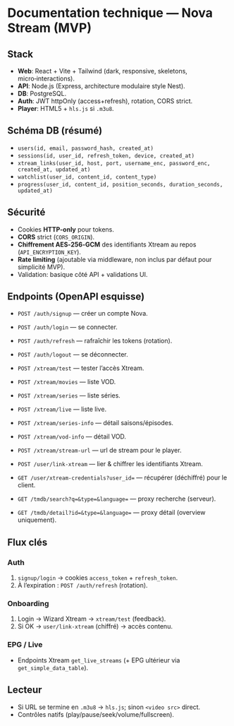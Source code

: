 # Documentation technique — Nova Stream (MVP)

## Stack
- **Web**: React + Vite + Tailwind (dark, responsive, skeletons, micro‑interactions).
- **API**: Node.js (Express, architecture modulaire style Nest).  
- **DB**: PostgreSQL.  
- **Auth**: JWT httpOnly (access+refresh), rotation, CORS strict.  
- **Player**: HTML5 + `hls.js` si `.m3u8`.

## Schéma DB (résumé)
- `users(id, email, password_hash, created_at)`  
- `sessions(id, user_id, refresh_token, device, created_at)`  
- `xtream_links(user_id, host, port, username_enc, password_enc, created_at, updated_at)`  
- `watchlist(user_id, content_id, content_type)`  
- `progress(user_id, content_id, position_seconds, duration_seconds, updated_at)`

## Sécurité
- Cookies **HTTP-only** pour tokens.  
- **CORS** strict (`CORS_ORIGIN`).  
- **Chiffrement AES‑256‑GCM** des identifiants Xtream au repos (`API_ENCRYPTION_KEY`).  
- **Rate limiting** (ajoutable via middleware, non inclus par défaut pour simplicité MVP).  
- Validation: basique côté API + validations UI.

## Endpoints (OpenAPI esquisse)
- `POST /auth/signup` — créer un compte Nova.  
- `POST /auth/login` — se connecter.  
- `POST /auth/refresh` — rafraîchir les tokens (rotation).  
- `POST /auth/logout` — se déconnecter.

- `POST /xtream/test` — tester l’accès Xtream.  
- `POST /xtream/movies` — liste VOD.  
- `POST /xtream/series` — liste séries.  
- `POST /xtream/live` — liste live.  
- `POST /xtream/series-info` — détail saisons/épisodes.  
- `POST /xtream/vod-info` — détail VOD.  
- `POST /xtream/stream-url` — url de stream pour le player.

- `POST /user/link-xtream` — lier & chiffrer les identifiants Xtream.  
- `GET /user/xtream-credentials?user_id=` — récupérer (déchiffré) pour le client.

- `GET /tmdb/search?q=&type=&language=` — proxy recherche (serveur).  
- `GET /tmdb/detail?id=&type=&language=` — proxy détail (overview uniquement).

## Flux clés
### Auth
1. `signup/login` → cookies `access_token` + `refresh_token`.  
2. À l’expiration : `POST /auth/refresh` (rotation).

### Onboarding
1. Login → Wizard Xtream → `xtream/test` (feedback).  
2. Si OK → `user/link-xtream` (chiffré) → accès contenu.

### EPG / Live
- Endpoints Xtream `get_live_streams` (+ EPG ultérieur via `get_simple_data_table`).

## Lecteur
- Si URL se termine en `.m3u8` → `hls.js`; sinon `<video src>` direct.  
- Contrôles natifs (play/pause/seek/volume/fullscreen).

